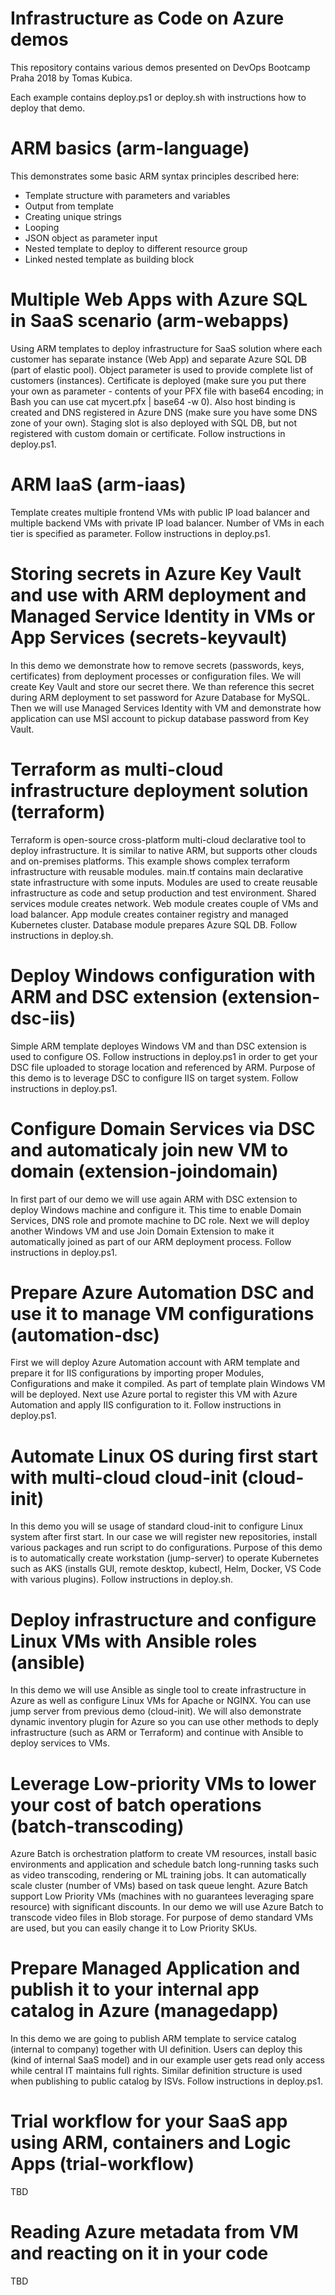 # Infrastructure as Code on Azure demos

This repository contains various demos presented on DevOps Bootcamp Praha 2018 by Tomas Kubica. 

Each example contains deploy.ps1 or deploy.sh with instructions how to deploy that demo.

# ARM basics (arm-language)

This demonstrates some basic ARM syntax principles described here:

* Template structure with parameters and variables
* Output from template
* Creating unique strings
* Looping
* JSON object as parameter input
* Nested template to deploy to different resource group
* Linked nested template as building block

# Multiple Web Apps with Azure SQL in SaaS scenario (arm-webapps)

Using ARM templates to deploy infrastructure for SaaS solution where each customer has separate instance (Web App) and separate Azure SQL DB (part of elastic pool). Object parameter is used to provide complete list of customers (instances). Certificate is deployed (make sure you put there your own as parameter - contents of your PFX file with base64 encoding; in Bash you can use cat mycert.pfx | base64 -w 0). Also host binding is created and DNS registered in Azure DNS (make sure you have some DNS zone of your own). Staging slot is also deployed with SQL DB, but not registered with custom domain or certificate. Follow instructions in deploy.ps1.

# ARM IaaS (arm-iaas)

Template creates multiple frontend VMs with public IP load balancer and multiple backend VMs with private IP load balancer. Number of VMs in each tier is specified as parameter. Follow instructions in deploy.ps1.

# Storing secrets in Azure Key Vault and use with ARM deployment and Managed Service Identity in VMs or App Services (secrets-keyvault)

In this demo we demonstrate how to remove secrets (passwords, keys, certificates) from deployment processes or configuration files. We will create Key Vault and store our secret there. We than reference this secret during ARM deployment to set password for Azure Database for MySQL. Then we will use Managed Services Identity with VM and demonstrate how application can use MSI account to pickup database password from Key Vault.

# Terraform as multi-cloud infrastructure deployment solution (terraform)

Terraform is open-source cross-platform multi-cloud declarative tool to deploy infrastructure. It is similar to native ARM, but supports other clouds and on-premises platforms. This example shows complex terraform infrastructure with reusable modules. main.tf contains main declarative state infrastructure with some inputs. Modules are used to create reusable infrastructure as code and setup production and test environment. Shared services module creates network. Web module creates couple of VMs and load balancer. App module creates container registry and managed Kubernetes cluster. Database module prepares Azure SQL DB. Follow instructions in deploy.sh.

# Deploy Windows configuration with ARM and DSC extension (extension-dsc-iis)

Simple ARM template deployes Windows VM and than DSC extension is used to configure OS. Follow instructions in deploy.ps1 in order to get your DSC file uploaded to storage location and referenced by ARM. Purpose of this demo is to leverage DSC to configure IIS on target system. Follow instructions in deploy.ps1.

# Configure Domain Services via DSC and automaticaly join new VM to domain (extension-joindomain)

In first part of our demo we will use again ARM with DSC extension to deploy Windows machine and configure it. This time to enable Domain Services, DNS role and promote machine to DC role. Next we will deploy another Windows VM and use Join Domain Extension to make it automatically joined as part of our ARM deployment process. Follow instructions in deploy.ps1.

# Prepare Azure Automation DSC and use it to manage VM configurations (automation-dsc)

First we will deploy Azure Automation account with ARM template and prepare it for IIS configurations by importing proper Modules, Configurations and make it compiled. As part of template plain Windows VM will be deployed. Next use Azure portal to register this VM with Azure Automation and apply IIS configuration to it. Follow instructions in deploy.ps1.

# Automate Linux OS during first start with multi-cloud cloud-init (cloud-init)

In this demo you will se usage of standard cloud-init to configure Linux system after first start. In our case we will register new repositories, install various packages and run script to do configurations. Purpose of this demo is to automatically create workstation (jump-server) to operate Kubernetes such as AKS (installs GUI, remote desktop, kubectl, Helm, Docker, VS Code with various plugins). Follow instructions in deploy.sh.

# Deploy infrastructure and configure Linux VMs with Ansible roles (ansible)

In this demo we will use Ansible as single tool to create infrastructure in Azure as well as configure Linux VMs for Apache or NGINX. You can use jump server from previous demo (cloud-init). We will also demonstrate dynamic inventory plugin for Azure so you can use other methods to deply infrastructure (such as ARM or Terraform) and continue with Ansible to deploy services to VMs.

# Leverage Low-priority VMs to lower your cost of batch operations (batch-transcoding)

Azure Batch is orchestration platform to create VM resources, install basic environments and application and schedule batch long-running tasks such as video transcoding, rendering or ML training jobs. It can automatically scale cluster (number of VMs) based on task queue lenght. Azure Batch support Low Priority VMs (machines with no guarantees leveraging spare resource) with significant discounts. In our demo we will use Azure Batch to transcode video files in Blob storage. For purpose of demo standard VMs are used, but you can easily change it to Low Priority SKUs.

# Prepare Managed Application and publish it to your internal app catalog in Azure (managedapp)

In this demo we are going to publish ARM template to service catalog (internal to company) together with UI definition. Users can deploy this (kind of internal SaaS model) and in our example user gets read only access while central IT maintains full rights. Similar definition structure is used when publishing to public catalog by ISVs. Follow instructions in deploy.ps1.

# Trial workflow for your SaaS app using ARM, containers and Logic Apps (trial-workflow)

TBD

# Reading Azure metadata from VM and reacting on it in your code

TBD



